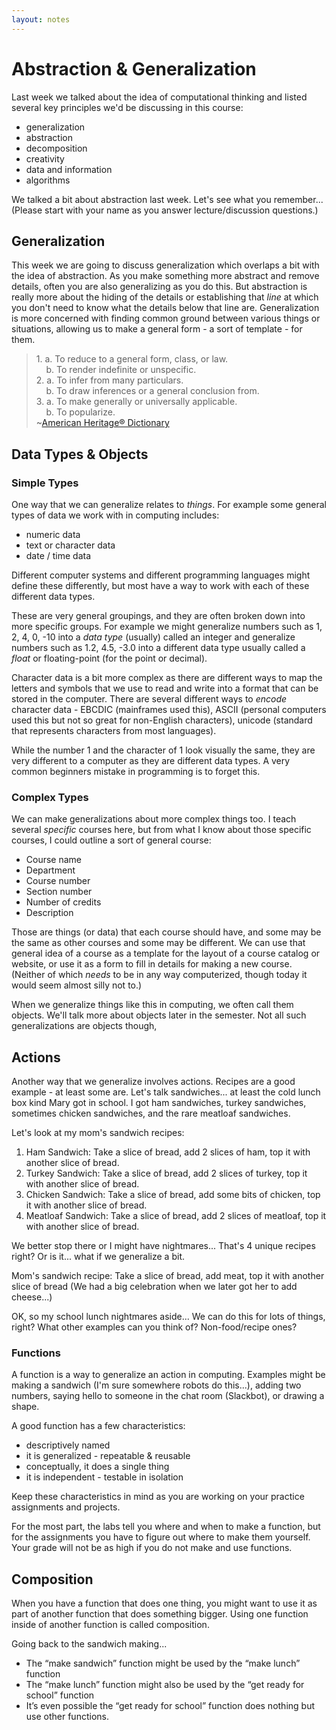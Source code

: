 ```yaml
---
layout: notes
---
```

# Abstraction & Generalization
Last week we talked about the idea of computational thinking and listed several key principles we'd be discussing in this course:

- generalization
- abstraction
- decomposition
- creativity
- data and information
- algorithms

We talked a bit about abstraction last week.  Let's see what you remember...  
(Please start with your name as you answer lecture/discussion questions.)

## Generalization
This week we are going to discuss generalization which overlaps a bit with the idea of abstraction.  As you make something more abstract and remove details, often you are also generalizing as you do this.  But abstraction is really more about the hiding of the details or establishing that *line* at which you don't need to know what the details below that line are.  Generalization is more concerned with finding common ground between various things or situations, allowing us to make a general form - a sort of template - for them.

<blockquote>
1. a. To reduce to a general form, class, or law.<br>&nbsp;&nbsp;&nbsp;
   b. To render indefinite or unspecific.<br>
2. a. To infer from many particulars.<br>&nbsp;&nbsp;&nbsp;
   b. To draw inferences or a general conclusion from.<br>
3. a. To make generally or universally applicable.<br>&nbsp;&nbsp;&nbsp;
   b. To popularize.<br>
~<a href="http://www.yourdictionary.com/generalize">American Heritage® Dictionary</a>
</blockquote>

## Data Types & Objects

### Simple Types
One way that we can generalize relates to *things*.  For example some general types of data we work with in computing includes:

- numeric data
- text or character data
- date / time data

Different computer systems and different programming languages might define these differently, but most have a way to work with each of these different data types.  

These are very general groupings, and they are often broken down into more specific groups.  For example we might generalize numbers such as 1, 2, 4, 0, -10 into a *data type* (usually) called an integer and generalize numbers such as 1.2, 4.5, -3.0 into a different data type usually called a *float* or floating-point (for the point or decimal).

Character data is a bit more complex as there are different ways to map the letters and symbols that we use to read and write into a format that can be stored in the computer.  There are several different ways to *encode* character data - EBCDIC (mainframes used this), ASCII (personal computers used this but not so great for non-English characters), unicode (standard that represents characters from most languages).

While the number 1 and the character of 1 look visually the same, they are very different to a computer as they are different data types.  A very common beginners mistake in programming is to forget this.

### Complex Types
We can make generalizations about more complex things too.  I teach several *specific* courses here, but from what I know about those specific courses, I could outline a sort of general course:

- Course name
- Department
- Course number
- Section number
- Number of credits
- Description

Those are things (or data) that each course should have, and some may be the same as other courses and some may be different.  We can use that general idea of a course as a template for the layout of a course catalog or website, or use it as a form to fill in details for making a new course. (Neither of which *needs* to be in any way computerized, though today it would seem almost silly not to.)  

When we generalize things like this in computing, we often call them objects.  We'll talk more about objects later in the semester.  Not all such generalizations are objects though,

## Actions
Another way that we generalize involves actions.  Recipes are a good example - at least some are.  Let's talk sandwiches...  at least the cold lunch box kind Mary got in school.  I got ham sandwiches, turkey sandwiches, sometimes chicken sandwiches, and the rare meatloaf sandwiches.  

Let's look at my mom's sandwich recipes:

1. Ham Sandwich:  Take a slice of bread, add 2 slices of ham, top it with another slice of bread.  
2. Turkey Sandwich:  Take a slice of bread, add 2 slices of turkey, top it with another slice of bread.
3. Chicken Sandwich:  Take a slice of bread, add some bits of chicken, top it with another slice of bread.
4. Meatloaf Sandwich: Take a slice of bread, add 2 slices of meatloaf, top it with another slice of bread.

We better stop there or I might have nightmares...  That's 4 unique recipes right?  Or is it... what if we generalize a bit.

Mom's sandwich recipe:  Take a slice of bread, add meat, top it with another slice of bread
(We had a big celebration when we later got her to add cheese...)

OK, so my school lunch nightmares aside...  We can do this for lots of things, right?  What other examples can you think of?  Non-food/recipe ones?

### Functions
A function is a way to generalize an action in computing.  Examples might be making a sandwich (I'm sure somewhere robots do this...), adding two numbers, saying hello to someone in the chat room (Slackbot), or drawing a shape.

A good function has a few characteristics:

- descriptively named
- it is generalized - repeatable & reusable
- conceptually, it does a single thing
- it is independent - testable in isolation

Keep these characteristics in mind as you are working on your practice assignments and projects.  

For the most part, the labs tell you where and when to make a function, but for the assignments you have to figure out where to make them yourself.  Your grade will not be as high if you do not make and use functions.  

## Composition
When you have a function that does one thing, you might want to use it as part of another function that does something bigger.  Using one function inside of another function is called composition.

Going back to the sandwich making...

- The “make sandwich” function might be used by the “make lunch” function
- The “make lunch” function might also be used by the “get ready for school” function
- It’s even possible the “get ready for school” function does nothing but use other functions.


 
